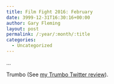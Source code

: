 ```yaml
---
title: Film Fight 2016: February
date: 3999-12-31T16:30:16+00:00
author: Gary Fleming
layout: post
permalink: /:year/:month/:title
categories:
  - Uncategorized
---
```


...

Trumbo (See <a href="https://twitter.com/garyfleming/status/696023886895443969">my Trumbo Twitter review</a>).